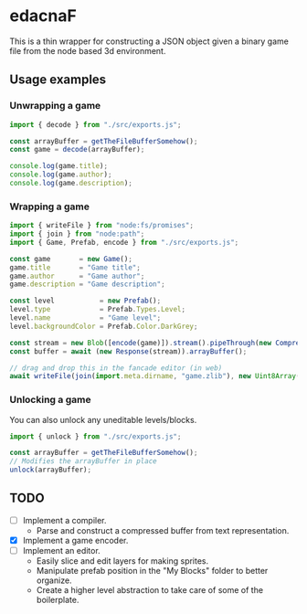 # edacnaF

This is a thin wrapper for constructing a JSON object given a binary game file from the node based 3d environment.

## Usage examples

### Unwrapping a game

```js
import { decode } from "./src/exports.js";

const arrayBuffer = getTheFileBufferSomehow();
const game = decode(arrayBuffer);

console.log(game.title);
console.log(game.author);
console.log(game.description);
```

### Wrapping a game

```js
import { writeFile } from "node:fs/promises";
import { join } from "node:path";
import { Game, Prefab, encode } from "./src/exports.js";

const game       = new Game();
game.title       = "Game title";
game.author      = "Game author";
game.description = "Game description";

const level           = new Prefab();
level.type            = Prefab.Types.Level;
level.name            = "Game level";
level.backgroundColor = Prefab.Color.DarkGrey;

const stream = new Blob([encode(game)]).stream().pipeThrough(new CompressionStream("deflate"));
const buffer = await (new Response(stream)).arrayBuffer();

// drag and drop this in the fancade editor (in web)
await writeFile(join(import.meta.dirname, "game.zlib"), new Uint8Array(buffer), "utf-8");
```

### Unlocking a game

You can also unlock any uneditable levels/blocks.

```js
import { unlock } from "./src/exports.js";

const arrayBuffer = getTheFileBufferSomehow();
// Modifies the arrayBuffer in place
unlock(arrayBuffer);
```

## TODO
- [ ] Implement a compiler.
  - Parse and construct a compressed buffer from text representation.
- [x] Implement a game encoder.
- [ ] Implement an editor.
  - Easily slice and edit layers for making sprites.
  - Manipulate prefab position in the "My Blocks" folder to better organize.
  - Create a higher level abstraction to take care of some of the boilerplate.
